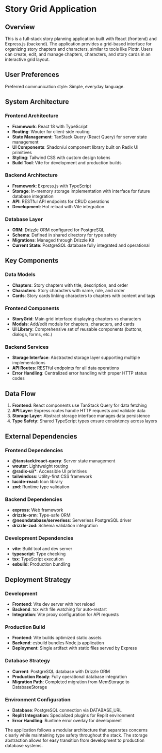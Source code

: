 # Story Grid Application

## Overview

This is a full-stack story planning application built with React (frontend) and Express.js (backend). The application provides a grid-based interface for organizing story chapters and characters, similar to tools like Plottr. Users can create, edit, and manage chapters, characters, and story cards in an interactive grid layout.

## User Preferences

Preferred communication style: Simple, everyday language.

## System Architecture

### Frontend Architecture
- **Framework**: React 18 with TypeScript
- **Routing**: Wouter for client-side routing
- **State Management**: TanStack Query (React Query) for server state management
- **UI Components**: Shadcn/ui component library built on Radix UI primitives
- **Styling**: Tailwind CSS with custom design tokens
- **Build Tool**: Vite for development and production builds

### Backend Architecture
- **Framework**: Express.js with TypeScript
- **Storage**: In-memory storage implementation with interface for future database integration
- **API**: RESTful API endpoints for CRUD operations
- **Development**: Hot reload with Vite integration

### Database Layer
- **ORM**: Drizzle ORM configured for PostgreSQL
- **Schema**: Defined in shared directory for type safety
- **Migrations**: Managed through Drizzle Kit
- **Current State**: PostgreSQL database fully integrated and operational

## Key Components

### Data Models
- **Chapters**: Story chapters with title, description, and order
- **Characters**: Story characters with name, role, and order  
- **Cards**: Story cards linking characters to chapters with content and tags

### Frontend Components
- **StoryGrid**: Main grid interface displaying chapters vs characters
- **Modals**: Add/edit modals for chapters, characters, and cards
- **UI Library**: Comprehensive set of reusable components (buttons, dialogs, forms, etc.)

### Backend Services
- **Storage Interface**: Abstracted storage layer supporting multiple implementations
- **API Routes**: RESTful endpoints for all data operations
- **Error Handling**: Centralized error handling with proper HTTP status codes

## Data Flow

1. **Frontend**: React components use TanStack Query for data fetching
2. **API Layer**: Express routes handle HTTP requests and validate data
3. **Storage Layer**: Abstract storage interface manages data persistence
4. **Type Safety**: Shared TypeScript types ensure consistency across layers

## External Dependencies

### Frontend Dependencies
- **@tanstack/react-query**: Server state management
- **wouter**: Lightweight routing
- **@radix-ui/***: Accessible UI primitives
- **tailwindcss**: Utility-first CSS framework
- **lucide-react**: Icon library
- **zod**: Runtime type validation

### Backend Dependencies
- **express**: Web framework
- **drizzle-orm**: Type-safe ORM
- **@neondatabase/serverless**: Serverless PostgreSQL driver
- **drizzle-zod**: Schema validation integration

### Development Dependencies
- **vite**: Build tool and dev server
- **typescript**: Type checking
- **tsx**: TypeScript execution
- **esbuild**: Production bundling

## Deployment Strategy

### Development
- **Frontend**: Vite dev server with hot reload
- **Backend**: tsx with file watching for auto-restart
- **Integration**: Vite proxy configuration for API requests

### Production Build
- **Frontend**: Vite builds optimized static assets
- **Backend**: esbuild bundles Node.js application
- **Deployment**: Single artifact with static files served by Express

### Database Strategy
- **Current**: PostgreSQL database with Drizzle ORM
- **Production Ready**: Fully operational database integration
- **Migration Path**: Completed migration from MemStorage to DatabaseStorage

### Environment Configuration
- **Database**: PostgreSQL connection via DATABASE_URL
- **Replit Integration**: Specialized plugins for Replit environment
- **Error Handling**: Runtime error overlay for development

The application follows a modular architecture that separates concerns clearly while maintaining type safety throughout the stack. The storage abstraction allows for easy transition from development to production database systems.
